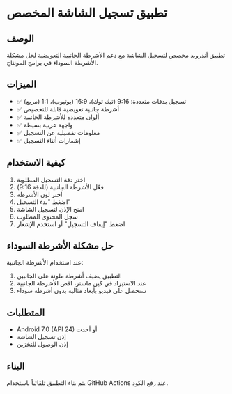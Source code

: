 # تطبيق تسجيل الشاشة المخصص

## الوصف
تطبيق أندرويد مخصص لتسجيل الشاشة مع دعم الأشرطة الجانبية التعويضية لحل مشكلة الأشرطة السوداء في برامج المونتاج.

## الميزات
- ✅ تسجيل بدقات متعددة: 9:16 (تيك توك)، 16:9 (يوتيوب)، 1:1 (مربع)
- ✅ أشرطة جانبية تعويضية قابلة للتخصيص
- ✅ ألوان متعددة للأشرطة الجانبية
- ✅ واجهة عربية بسيطة
- ✅ معلومات تفصيلية عن التسجيل
- ✅ إشعارات أثناء التسجيل

## كيفية الاستخدام
1. اختر دقة التسجيل المطلوبة
2. فعّل الأشرطة الجانبية (للدقة 9:16)
3. اختر لون الأشرطة
4. اضغط "بدء التسجيل"
5. امنح الإذن لتسجيل الشاشة
6. سجل المحتوى المطلوب
7. اضغط "إيقاف التسجيل" أو استخدم الإشعار

## حل مشكلة الأشرطة السوداء
عند استخدام الأشرطة الجانبية:
1. التطبيق يضيف أشرطة ملونة على الجانبين
2. عند الاستيراد في كين ماستر، اقص الأشرطة الجانبية
3. ستحصل على فيديو بأبعاد مثالية بدون أشرطة سوداء

## المتطلبات
- Android 7.0 (API 24) أو أحدث
- إذن تسجيل الشاشة
- إذن الوصول للتخزين

## البناء
يتم بناء التطبيق تلقائياً باستخدام GitHub Actions عند رفع الكود.

